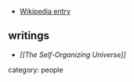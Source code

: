 

* [Wikipedia entry](http://en.wikipedia.org/wiki/Erich_Jantsch)

## writings

* _[[The Self-Organizing Universe]]_

category: people
